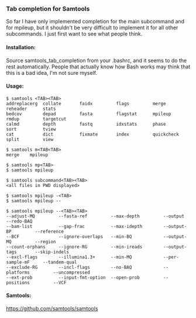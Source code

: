 ### Tab completion for Samtools ###

So far I have only implemented completion for the main subcommand and for mpileup, but it shouldn't be very difficult to implement it for all other subcommands. I just first want to see what people think. 

#### Installation: ####
Source samtools_tab_completion from your .bashrc, and it seems to do the rest automatically. People that actually know how Bash works may think that this is a bad idea, I'm not sure myself. 

#### Usage: ####

	$ samtools <TAB><TAB>
	addreplacerg  collate       faidx         flags         merge         reheader      stats       
	bedcov        depad         fasta         flagstat      mpileup       rmdup         targetcut   
	calmd         depth         fastq         idxstats      phase         sort          tview       
	cat           dict          fixmate       index         quickcheck    split         view        

	$ samtools m<TAB<TAB>
	merge    mpileup  

	$ samtools mp<TAB>
	$ samtools mpileup

	$ samtools subcommand<TAB><TAB>
	<all files in PWD displayed>

	$ samtools mpileup -<TAB>
	$ samtools mpileup --

	$ samtools mpileup --<TAB><TAB>
	--adjust-MQ         --fasta-ref         --max-depth         --output            --redo-BAQ
	--bam-list          --gap-frac          --max-idepth        --output-BP         --reference
	--BCF               --ignore-overlaps   --min-BQ            --output-MQ         --region
	--count-orphans     --ignore-RG         --min-ireads        --output-tags       --skip-indels
	--excl-flags        --illumina1.3+      --min-MQ            --per-sample-mF     --tandem-qual
	--exclude-RG        --incl-flags        --no-BAQ            --platforms         --uncompressed
	--ext-prob          --input-fmt-option  --open-prob         --positions         --VCF


#### Samtools: ####
https://github.com/samtools/samtools
